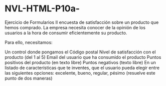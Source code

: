 # NVL-HTML-P10a-
Ejercicio de Formularios II
encuesta de satisfacción sobre un producto que hemos comprado.
La empresa necesita conocer de la opinión de los usuarios a la hora de consumir eficientemente su producto.

Para ello, necesitamos:

Un control donde pongamos el Código postal
Nivel de satisfacción con el producto (del 1 al 5)
Email del usuario que ha consumido el producto
Puntos positivos del producto (en texto libre)
Puntos negativos (texto libre)
En un listado de características que te inventes, que el usuario pueda elegir entre las siguientes opciones: excelente, bueno, regular, pésimo (resuelve este punto de dos maneras)
